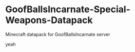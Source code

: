 # GoofBallsIncarnate-Special-Weapons-Datapack
Minecraft datapack for GoofBallsIncarnate server

yeah
